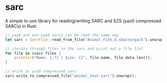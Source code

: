 # sarc

A simple to use library for reading/writing SARC and SZS (yaz0 compressed SARCs) in Rust.

```rust
// yaz0 and non-yaz0 sarcs can be read the same way
let sarc = SarcFile::read_from_file("Animal_Fish_A.sbactorpack").unwrap();

// iterate through files in the sarc and print out a file list
for file in &sarc.files {
    println!("Name: {:?} | Size: {}", file.name, file.data.len());
}

// write as yaz0 compressed sarc
sarc.write_to_compressed_file("animal_test.sarc").unwrap();
```
